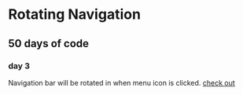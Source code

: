 # Rotating Navigation
## 50 days of code 
### day 3

Navigation bar will be rotated in when menu icon is clicked.
[check out](https://shankersalil007.github.io/Rotating-Navigation-50-days-of-code-d3/)
